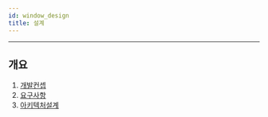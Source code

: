```yaml
---
id: window_design
title: 설계
---
```


---

## 개요

1. [개발컨셉](./window_design_cencept)
2. [요구사항](./window_design_reqs)
3. [아키텍처설계](./window_design_architecture)
